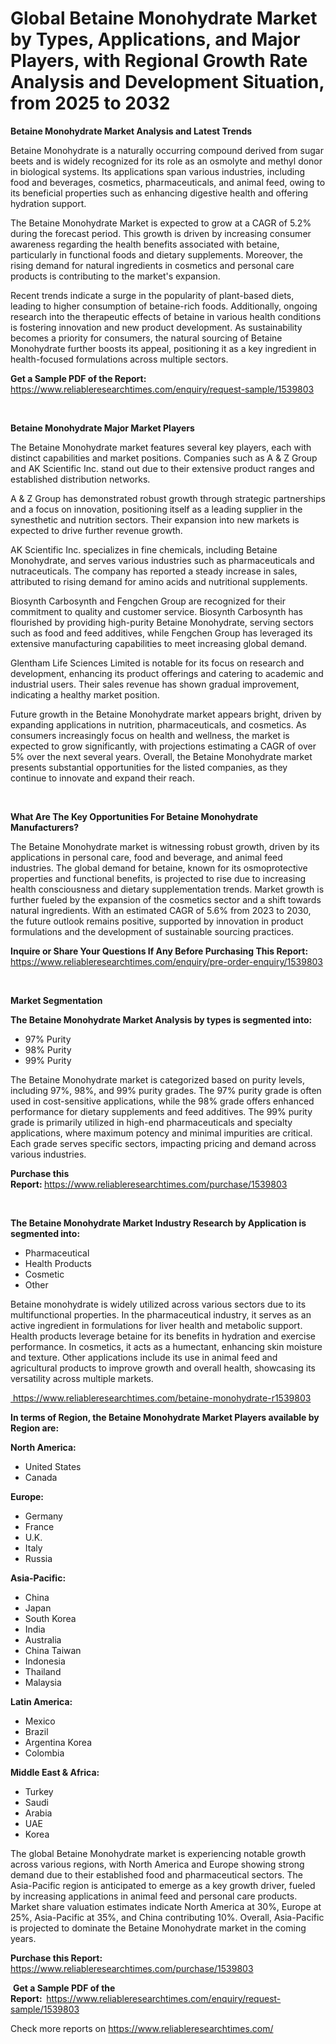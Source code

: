 <p><h1>Global Betaine Monohydrate Market by Types, Applications, and Major Players, with Regional Growth Rate Analysis and Development Situation, from 2025 to 2032</h1></p><p><strong>Betaine Monohydrate Market Analysis and Latest Trends</strong></p>
<p><p>Betaine Monohydrate is a naturally occurring compound derived from sugar beets and is widely recognized for its role as an osmolyte and methyl donor in biological systems. Its applications span various industries, including food and beverages, cosmetics, pharmaceuticals, and animal feed, owing to its beneficial properties such as enhancing digestive health and offering hydration support.</p><p>The Betaine Monohydrate Market is expected to grow at a CAGR of 5.2% during the forecast period. This growth is driven by increasing consumer awareness regarding the health benefits associated with betaine, particularly in functional foods and dietary supplements. Moreover, the rising demand for natural ingredients in cosmetics and personal care products is contributing to the market's expansion. </p><p>Recent trends indicate a surge in the popularity of plant-based diets, leading to higher consumption of betaine-rich foods. Additionally, ongoing research into the therapeutic effects of betaine in various health conditions is fostering innovation and new product development. As sustainability becomes a priority for consumers, the natural sourcing of Betaine Monohydrate further boosts its appeal, positioning it as a key ingredient in health-focused formulations across multiple sectors.</p></p>
<p><strong>Get a Sample PDF of the Report:&nbsp;</strong> <a href="https://www.reliableresearchtimes.com/enquiry/request-sample/1539803?utm_campaign=2130&utm_medium=2&utm_source=Github&utm_content=ia&utm_term=30012025&utm_id=betaine-monohydrate">https://www.reliableresearchtimes.com/enquiry/request-sample/1539803</a></p>
<p>&nbsp;</p>
<p><strong>Betaine Monohydrate Major Market Players</strong></p>
<p><p>The Betaine Monohydrate market features several key players, each with distinct capabilities and market positions. Companies such as A & Z Group and AK Scientific Inc. stand out due to their extensive product ranges and established distribution networks. </p><p>A & Z Group has demonstrated robust growth through strategic partnerships and a focus on innovation, positioning itself as a leading supplier in the synesthetic and nutrition sectors. Their expansion into new markets is expected to drive further revenue growth.</p><p>AK Scientific Inc. specializes in fine chemicals, including Betaine Monohydrate, and serves various industries such as pharmaceuticals and nutraceuticals. The company has reported a steady increase in sales, attributed to rising demand for amino acids and nutritional supplements.</p><p>Biosynth Carbosynth and Fengchen Group are recognized for their commitment to quality and customer service. Biosynth Carbosynth has flourished by providing high-purity Betaine Monohydrate, serving sectors such as food and feed additives, while Fengchen Group has leveraged its extensive manufacturing capabilities to meet increasing global demand.</p><p>Glentham Life Sciences Limited is notable for its focus on research and development, enhancing its product offerings and catering to academic and industrial users. Their sales revenue has shown gradual improvement, indicating a healthy market position.</p><p>Future growth in the Betaine Monohydrate market appears bright, driven by expanding applications in nutrition, pharmaceuticals, and cosmetics. As consumers increasingly focus on health and wellness, the market is expected to grow significantly, with projections estimating a CAGR of over 5% over the next several years. Overall, the Betaine Monohydrate market presents substantial opportunities for the listed companies, as they continue to innovate and expand their reach.</p></p>
<p>&nbsp;</p>
<p><strong>What Are The Key Opportunities For Betaine Monohydrate Manufacturers?</strong></p>
<p><p>The Betaine Monohydrate market is witnessing robust growth, driven by its applications in personal care, food and beverage, and animal feed industries. The global demand for betaine, known for its osmoprotective properties and functional benefits, is projected to rise due to increasing health consciousness and dietary supplementation trends. Market growth is further fueled by the expansion of the cosmetics sector and a shift towards natural ingredients. With an estimated CAGR of 5.6% from 2023 to 2030, the future outlook remains positive, supported by innovation in product formulations and the development of sustainable sourcing practices.</p></p>
<p><strong>Inquire or Share Your Questions If Any Before Purchasing This Report:</strong> <a href="https://www.reliableresearchtimes.com/enquiry/pre-order-enquiry/1539803?utm_campaign=2130&utm_medium=2&utm_source=Github&utm_content=ia&utm_term=30012025&utm_id=betaine-monohydrate">https://www.reliableresearchtimes.com/enquiry/pre-order-enquiry/1539803</a></p>
<p>&nbsp;</p>
<p><strong>Market Segmentation</strong></p>
<p><strong>The Betaine Monohydrate Market Analysis by types is segmented into:</strong></p>
<p><ul><li>97% Purity</li><li>98% Purity</li><li>99% Purity</li></ul></p>
<p><p>The Betaine Monohydrate market is categorized based on purity levels, including 97%, 98%, and 99% purity grades. The 97% purity grade is often used in cost-sensitive applications, while the 98% grade offers enhanced performance for dietary supplements and feed additives. The 99% purity grade is primarily utilized in high-end pharmaceuticals and specialty applications, where maximum potency and minimal impurities are critical. Each grade serves specific sectors, impacting pricing and demand across various industries.</p></p>
<p><strong>Purchase this Report:&nbsp;</strong><a href="https://www.reliableresearchtimes.com/purchase/1539803?utm_campaign=2130&utm_medium=2&utm_source=Github&utm_content=ia&utm_term=30012025&utm_id=betaine-monohydrate">https://www.reliableresearchtimes.com/purchase/1539803</a></p>
<p>&nbsp;</p>
<p><strong>The Betaine Monohydrate Market Industry Research by Application is segmented into:</strong></p>
<p><ul><li>Pharmaceutical</li><li>Health Products</li><li>Cosmetic</li><li>Other</li></ul></p>
<p><p>Betaine monohydrate is widely utilized across various sectors due to its multifunctional properties. In the pharmaceutical industry, it serves as an active ingredient in formulations for liver health and metabolic support. Health products leverage betaine for its benefits in hydration and exercise performance. In cosmetics, it acts as a humectant, enhancing skin moisture and texture. Other applications include its use in animal feed and agricultural products to improve growth and overall health, showcasing its versatility across multiple markets.</p></p>
<p><a href="https://www.reliableresearchtimes.com/betaine-monohydrate-r1539803?utm_campaign=2130&utm_medium=2&utm_source=Github&utm_content=ia&utm_term=30012025&utm_id=betaine-monohydrate">&nbsp;https://www.reliableresearchtimes.com/betaine-monohydrate-r1539803</a></p>
<p><strong>In terms of Region, the Betaine Monohydrate Market Players available by Region are:</strong></p>
<p>
    <p> <strong> North America: </strong>
        <ul>
            <li>United States</li>
            <li>Canada</li>
        </ul>
        </p> 
    <p> <strong> Europe: </strong>
        <ul>
            <li>Germany</li>
            <li>France</li>
            <li>U.K.</li>
            <li>Italy</li>
            <li>Russia</li>
        </ul>
        </p> 
    <p> <strong> Asia-Pacific: </strong>
        <ul>
            <li>China</li>
            <li>Japan</li>
            <li>South Korea</li>
            <li>India</li>
            <li>Australia</li>
            <li>China Taiwan</li>
            <li>Indonesia</li>
            <li>Thailand</li>
            <li>Malaysia</li>
        </ul>
        </p> 
    <p> <strong> Latin America: </strong>
        <ul>
            <li>Mexico</li>
            <li>Brazil</li>
            <li>Argentina Korea</li>
            <li>Colombia</li>
        </ul>
        </p> 
    <p> <strong> Middle East & Africa: </strong>
        <ul>
            <li>Turkey</li>
            <li>Saudi</li>
            <li>Arabia</li>
            <li>UAE</li>
            <li>Korea</li>
        </ul>
    </p>
    </p>
<p><p>The global Betaine Monohydrate market is experiencing notable growth across various regions, with North America and Europe showing strong demand due to their established food and pharmaceutical sectors. The Asia-Pacific region is anticipated to emerge as a key growth driver, fueled by increasing applications in animal feed and personal care products. Market share valuation estimates indicate North America at 30%, Europe at 25%, Asia-Pacific at 35%, and China contributing 10%. Overall, Asia-Pacific is projected to dominate the Betaine Monohydrate market in the coming years.</p></p>
<p><strong>Purchase this Report: </strong><a href="https://www.reliableresearchtimes.com/purchase/1539803?utm_campaign=2130&utm_medium=2&utm_source=Github&utm_content=ia&utm_term=30012025&utm_id=betaine-monohydrate">https://www.reliableresearchtimes.com/purchase/1539803</a></p>
<p>&nbsp;<strong>Get a Sample PDF of the Report:&nbsp;&nbsp;</strong><a href="https://www.reliableresearchtimes.com/enquiry/request-sample/1539803?utm_campaign=2130&utm_medium=2&utm_source=Github&utm_content=ia&utm_term=30012025&utm_id=betaine-monohydrate">https://www.reliableresearchtimes.com/enquiry/request-sample/1539803</a></p>
<p><strong></strong></p>
<p>Check more reports on <a href="https://www.reliableresearchtimes.com/?utm_campaign=2130&utm_medium=2&utm_source=Github&utm_content=ia&utm_term=30012025&utm_id=betaine-monohydrate">https://www.reliableresearchtimes.com/</a></p>